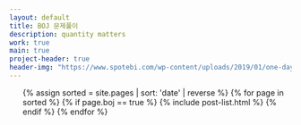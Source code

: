 ```yaml
---
layout: default
title: BOJ 문제풀이
description: quantity matters
work: true
main: true
project-header: true
header-img: "https://www.spotebi.com/wp-content/uploads/2019/01/one-day-day-one-workout-motivation-spotebi.jpg"
---
```




<ul class="catalogue">
{% assign sorted = site.pages | sort: 'date' | reverse %}
{% for page in sorted %}
{% if page.boj == true %}
{% include post-list.html %}
{% endif %}
{% endfor %}
</ul>
